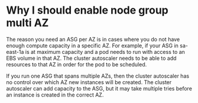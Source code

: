 # Why I should enable node group multi AZ

The reason you need an ASG per AZ is in cases where you do not have enough compute capacity in a specific AZ. For example, if your ASG in sa-east-1a is at maximum capacity and a pod needs to run with access to an EBS volume in that AZ. The cluster autoscaler needs to be able to add resources to that AZ in order for the pod to be scheduled.

If you run one ASG that spans multiple AZs, then the cluster autoscaler has no control over which AZ new instances will be created. The cluster autoscaler can add capacity to the ASG, but it may take multiple tries before an instance is created in the correct AZ.
